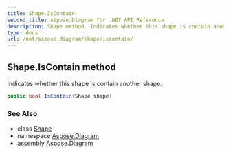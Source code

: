 ```yaml
---
title: Shape.IsContain
second_title: Aspose.Diagram for .NET API Reference
description: Shape method. Indicates whether this shape is contain another shape
type: docs
url: /net/aspose.diagram/shape/iscontain/
---
```

## Shape.IsContain method

Indicates whether this shape is contain another shape.

```csharp
public bool IsContain(Shape shape)
```

### See Also

* class [Shape](../)
* namespace [Aspose.Diagram](../../shape/)
* assembly [Aspose.Diagram](../../../)


